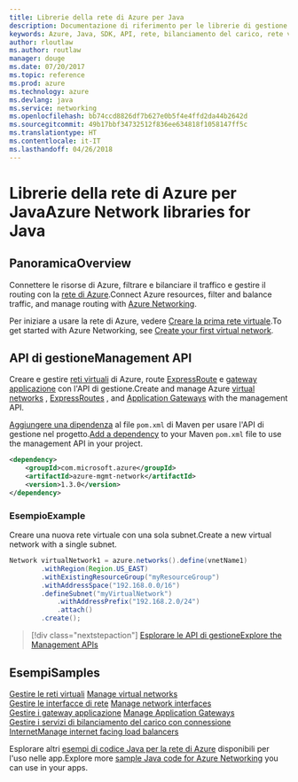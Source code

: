 ```yaml
---
title: Librerie della rete di Azure per Java
description: Documentazione di riferimento per le librerie di gestione della rete di Azure per Java
keywords: Azure, Java, SDK, API, rete, bilanciamento del carico, rete virtuale, subnet
author: rloutlaw
ms.author: routlaw
manager: douge
ms.date: 07/20/2017
ms.topic: reference
ms.prod: azure
ms.technology: azure
ms.devlang: java
ms.service: networking
ms.openlocfilehash: bb74ccd8826df7b627e0b5f4e4ffd2da44b2642d
ms.sourcegitcommit: 49b17bbf34732512f836ee634818f1058147ff5c
ms.translationtype: HT
ms.contentlocale: it-IT
ms.lasthandoff: 04/26/2018
---
```

# <a name="azure-network-libraries-for-java"></a><span data-ttu-id="47ab3-104">Librerie della rete di Azure per Java</span><span class="sxs-lookup"><span data-stu-id="47ab3-104">Azure Network libraries for Java</span></span>

## <a name="overview"></a><span data-ttu-id="47ab3-105">Panoramica</span><span class="sxs-lookup"><span data-stu-id="47ab3-105">Overview</span></span>

<span data-ttu-id="47ab3-106">Connettere le risorse di Azure, filtrare e bilanciare il traffico e gestire il routing con la [rete di Azure](/azure/networking/networking-overview).</span><span class="sxs-lookup"><span data-stu-id="47ab3-106">Connect Azure resources, filter and balance traffic, and manage routing with [Azure Networking](/azure/networking/networking-overview).</span></span>

<span data-ttu-id="47ab3-107">Per iniziare a usare la rete di Azure, vedere [Creare la prima rete virtuale](/azure/virtual-network/virtual-network-get-started-vnet-subnet).</span><span class="sxs-lookup"><span data-stu-id="47ab3-107">To get started with Azure Networking, see [Create your first virtual network](/azure/virtual-network/virtual-network-get-started-vnet-subnet).</span></span>

## <a name="management-api"></a><span data-ttu-id="47ab3-108">API di gestione</span><span class="sxs-lookup"><span data-stu-id="47ab3-108">Management API</span></span>

<span data-ttu-id="47ab3-109">Creare e gestire [reti virtuali](/azure/virtual-network/virtual-networks-overview) di Azure, route [ExpressRoute](/azure/expressroute/) e [gateway applicazione](/azure/application-gateway/) con l'API di gestione.</span><span class="sxs-lookup"><span data-stu-id="47ab3-109">Create and manage Azure [virtual networks](/azure/virtual-network/virtual-networks-overview) , [ExpressRoutes](/azure/expressroute/) , and [Application Gateways](/azure/application-gateway/) with the management API.</span></span>

<span data-ttu-id="47ab3-110">[Aggiungere una dipendenza](https://maven.apache.org/guides/getting-started/index.html#How_do_I_use_external_dependencies) al file `pom.xml` di Maven per usare l'API di gestione nel progetto.</span><span class="sxs-lookup"><span data-stu-id="47ab3-110">[Add a dependency](https://maven.apache.org/guides/getting-started/index.html#How_do_I_use_external_dependencies) to your Maven `pom.xml` file to use the management API in your project.</span></span>  

```XML
<dependency>
    <groupId>com.microsoft.azure</groupId>
    <artifactId>azure-mgmt-network</artifactId>
    <version>1.3.0</version>
</dependency>
```   

### <a name="example"></a><span data-ttu-id="47ab3-111">Esempio</span><span class="sxs-lookup"><span data-stu-id="47ab3-111">Example</span></span>

<span data-ttu-id="47ab3-112">Creare una nuova rete virtuale con una sola subnet.</span><span class="sxs-lookup"><span data-stu-id="47ab3-112">Create a new virtual network with a single subnet.</span></span>

```java
Network virtualNetwork1 = azure.networks().define(vnetName1)
        .withRegion(Region.US_EAST)
        .withExistingResourceGroup("myResourceGroup")
        .withAddressSpace("192.168.0.0/16")
        .defineSubnet("myVirtualNetwork")
            .withAddressPrefix("192.168.2.0/24")
            .attach()
        .create();
```

> [!div class="nextstepaction"]
> [<span data-ttu-id="47ab3-113">Esplorare le API di gestione</span><span class="sxs-lookup"><span data-stu-id="47ab3-113">Explore the Management APIs</span></span>](/java/api/overview/azure/networking/management)

## <a name="samples"></a><span data-ttu-id="47ab3-114">Esempi</span><span class="sxs-lookup"><span data-stu-id="47ab3-114">Samples</span></span>

<span data-ttu-id="47ab3-115">[Gestire le reti virtuali](https://github.com/Azure-Samples/network-java-manage-virtual-network) </span><span class="sxs-lookup"><span data-stu-id="47ab3-115">[Manage virtual networks](https://github.com/Azure-Samples/network-java-manage-virtual-network) </span></span>  
<span data-ttu-id="47ab3-116">[Gestire le interfacce di rete](https://github.com/Azure-Samples/network-java-manage-network-interface) </span><span class="sxs-lookup"><span data-stu-id="47ab3-116">[Manage network interfaces](https://github.com/Azure-Samples/network-java-manage-network-interface) </span></span>  
<span data-ttu-id="47ab3-117">[Gestire i gateway applicazione](https://github.com/Azure-Samples/application-gateway-java-manage-simple-application-gateways) </span><span class="sxs-lookup"><span data-stu-id="47ab3-117">[Manage Application Gateways](https://github.com/Azure-Samples/application-gateway-java-manage-simple-application-gateways) </span></span>  
[<span data-ttu-id="47ab3-118">Gestire i servizi di bilanciamento del carico con connessione Internet</span><span class="sxs-lookup"><span data-stu-id="47ab3-118">Manage internet facing load balancers</span></span>](https://github.com/Azure-Samples/network-java-manage-internet-facing-load-balancers)   

<span data-ttu-id="47ab3-119">Esplorare altri [esempi di codice Java per la rete di Azure](https://azure.microsoft.com/resources/samples/?platform=java&term=network) disponibili per l'uso nelle app.</span><span class="sxs-lookup"><span data-stu-id="47ab3-119">Explore more [sample Java code for Azure Networking](https://azure.microsoft.com/resources/samples/?platform=java&term=network) you can use in your apps.</span></span>
